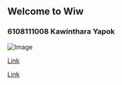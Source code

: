 ## Welcome to Wiw

### 6108111008 Kawinthara Yapok
![Image](http://kawintharawiw.github.io/Myprofile/123.jpg)

[Link](https://www.facebook.com/kawintara.wiw)

[Link](https://kawintharawiw.github.io/Myprofile/hello.htm?fbclid=IwAR2849xIUKhcYBrA6gVYzaUhja964jz_2GDTtucL-HXWaWso74bWAuOG1Jk)

